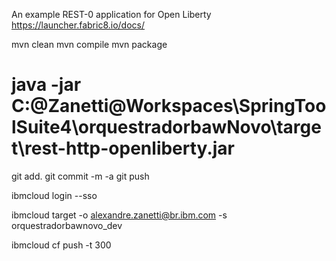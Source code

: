 An example REST-0 application for Open Liberty
https://launcher.fabric8.io/docs/

mvn clean
mvn compile
mvn package
# java -jar C:\@Zanetti\@Workspaces\SpringToolSuite4\orquestradorbawNovo\target\rest-http-openliberty.jar

git add. 
git commit -m -a
git push

ibmcloud login --sso    

ibmcloud target -o alexandre.zanetti@br.ibm.com -s orquestradorbawnovo_dev

ibmcloud cf push -t 300

